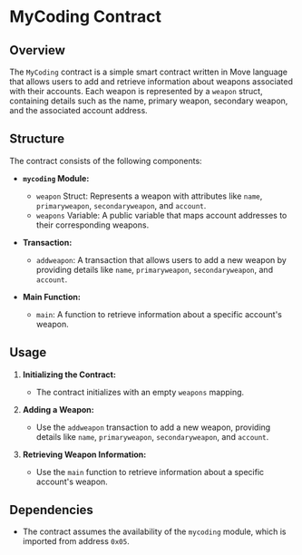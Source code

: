 # MyCoding Contract

## Overview

The `MyCoding` contract is a simple smart contract written in Move language that allows users to add and retrieve information about weapons associated with their accounts. Each weapon is represented by a `weapon` struct, containing details such as the name, primary weapon, secondary weapon, and the associated account address.

## Structure

The contract consists of the following components:

- **`mycoding` Module:**
  - `weapon` Struct: Represents a weapon with attributes like `name`, `primaryweapon`, `secondaryweapon`, and `account`.
  - `weapons` Variable: A public variable that maps account addresses to their corresponding weapons.

- **Transaction:**
  - `addweapon`: A transaction that allows users to add a new weapon by providing details like `name`, `primaryweapon`, `secondaryweapon`, and `account`.

- **Main Function:**
  - `main`: A function to retrieve information about a specific account's weapon.

## Usage

1. **Initializing the Contract:**
   - The contract initializes with an empty `weapons` mapping.

2. **Adding a Weapon:**
   - Use the `addweapon` transaction to add a new weapon, providing details like `name`, `primaryweapon`, `secondaryweapon`, and `account`.

3. **Retrieving Weapon Information:**
   - Use the `main` function to retrieve information about a specific account's weapon.


## Dependencies

- The contract assumes the availability of the `mycoding` module, which is imported from address `0x05`.
